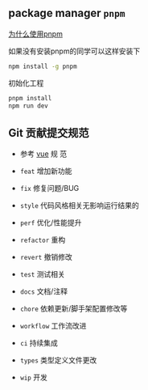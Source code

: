 ## package manager `pnpm`
[为什么使用pnpm](https://www.kochan.io/nodejs/why-should-we-use-pnpm.html)

如果没有安装pnpm的同学可以这样安装下

```bash
npm install -g pnpm
```

初始化工程

```bash
pnpm install
npm run dev
```
## Git 贡献提交规范

-   参考
    [vue](https://github.com/vuejs/vue/blob/dev/.github/COMMIT_CONVENTION.md) 规
    范

-   `feat` 增加新功能
-   `fix` 修复问题/BUG
-   `style` 代码风格相关无影响运行结果的
-   `perf` 优化/性能提升
-   `refactor` 重构
-   `revert` 撤销修改
-   `test` 测试相关
-   `docs` 文档/注释
-   `chore` 依赖更新/脚手架配置修改等
-   `workflow` 工作流改进
-   `ci` 持续集成
-   `types` 类型定义文件更改
-   `wip` 开发